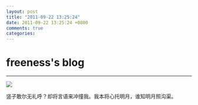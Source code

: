 ```yaml
---
layout: post
title: "2011-09-22 13:25:24"
date: 2011-09-22 13:25:24 +0800
comments: true
categories: 
---
```


# freeness's blog

----------

![](http://okqmqrbgo.bkt.clouddn.com/201109221325241.jpg)

>
竖子敢尔无礼呼？却将言语来冲撞我。我本将心托明月，谁知明月照沟渠。